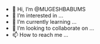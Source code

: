 - 👋 Hi, I’m @MUGESHBABUMS
- 👀 I’m interested in ...
- 🌱 I’m currently learning ...
- 💞️ I’m looking to collaborate on ...
- 📫 How to reach me ...

<!---
MUGESHBABUMS/MUGESHBABUMS is a ✨ special ✨ repository because its `README.md` (this file) appears on your GitHub profile.
You can click the Preview link to take a look at your changes.
--->
